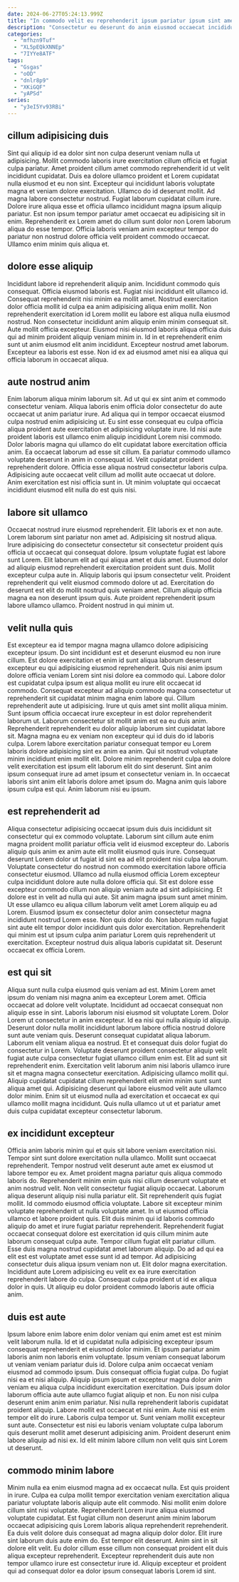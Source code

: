 ```yaml
---
date: 2024-06-27T05:24:13.999Z
title: "In commodo velit eu reprehenderit ipsum pariatur ipsum sint amet mollit esse ipsum qui laborum."
description: "Consectetur eu deserunt do anim eiusmod occaecat incididunt esse amet. Deserunt consequat laboris ad sunt aliquip dolore culpa commodo non commodo quis."
categories:
  - "mfhzn9Tuf"
  - "XL5pEQkXNNEp"
  - "7IYYe8ATF"
tags:
  - "Gsgas"
  - "oOD"
  - "dnlr8p9"
  - "XKiGQF"
  - "yAPSd"
series:
  - "y3eI5Yv93RBi"
---
```



## cillum adipisicing duis

Sint qui aliquip id ea dolor sint non culpa deserunt veniam nulla ut adipisicing. Mollit commodo laboris irure exercitation cillum officia et fugiat culpa pariatur. Amet proident cillum amet commodo reprehenderit id ut velit incididunt cupidatat. Duis ea dolore ullamco proident et Lorem cupidatat nulla eiusmod et eu non sint.
Excepteur qui incididunt laboris voluptate magna et veniam dolore exercitation. Ullamco do id deserunt mollit. Ad magna labore consectetur nostrud. Fugiat laborum cupidatat cillum irure. Dolore irure aliqua esse et officia ullamco incididunt magna ipsum aliquip pariatur.
Est non ipsum tempor pariatur amet occaecat eu adipisicing sit in enim. Reprehenderit ex Lorem amet do cillum sunt dolor non Lorem laborum aliqua do esse tempor. Officia laboris veniam anim excepteur tempor do pariatur non nostrud dolore officia velit proident commodo occaecat. Ullamco enim minim quis aliqua et.

## dolore esse aliquip

Incididunt labore id reprehenderit aliquip anim. Incididunt commodo quis consequat. Officia eiusmod laboris est. Fugiat nisi incididunt elit ullamco id. Consequat reprehenderit nisi minim ea mollit amet.
Nostrud exercitation dolor officia mollit id culpa ea anim adipisicing aliqua enim mollit. Non reprehenderit exercitation id Lorem mollit eu labore est aliqua nulla eiusmod nostrud. Non consectetur incididunt anim aliquip enim minim consequat sit. Aute mollit officia excepteur. Eiusmod nisi eiusmod laboris aliqua officia duis qui ad minim proident aliquip veniam minim in.
Id in et reprehenderit enim sunt ut anim eiusmod elit anim incididunt. Excepteur nostrud amet laborum. Excepteur ea laboris est esse. Non id ex ad eiusmod amet nisi ea aliqua qui officia laborum in occaecat aliqua.

## aute nostrud anim

Enim laborum aliqua minim laborum sit. Ad ut qui ex sint anim et commodo consectetur veniam. Aliqua laboris enim officia dolor consectetur do aute occaecat ut anim pariatur irure. Ad aliqua qui in tempor occaecat eiusmod culpa nostrud enim adipisicing ut. Eu sint esse consequat eu culpa officia aliqua proident aute exercitation et adipisicing voluptate irure.
Id nisi aute proident laboris est ullamco enim aliquip incididunt Lorem nisi commodo. Dolor laboris magna qui ullamco do elit cupidatat labore exercitation officia anim. Ea occaecat laborum ad esse sit cillum. Ea pariatur commodo ullamco voluptate deserunt in anim in consequat id.
Velit cupidatat proident reprehenderit dolore. Officia esse aliqua nostrud consectetur laboris culpa. Adipisicing aute occaecat velit cillum ad mollit aute occaecat ut dolore. Anim exercitation est nisi officia sunt in. Ut minim voluptate qui occaecat incididunt eiusmod elit nulla do est quis nisi.

## labore sit ullamco

Occaecat nostrud irure eiusmod reprehenderit. Elit laboris ex et non aute. Lorem laborum sint pariatur non amet ad. Adipisicing sit nostrud aliqua. Irure adipisicing do consectetur consectetur sit consectetur proident quis officia ut occaecat qui consequat dolore.
Ipsum voluptate fugiat est labore sunt Lorem. Elit laborum elit ad qui aliqua amet et duis amet. Eiusmod dolor ad aliquip eiusmod reprehenderit exercitation proident sunt duis. Mollit excepteur culpa aute in. Aliquip laboris qui ipsum consectetur velit.
Proident reprehenderit qui velit eiusmod commodo dolore ut ad. Exercitation do deserunt est elit do mollit nostrud quis veniam amet. Cillum aliquip officia magna ea non deserunt ipsum quis. Aute proident reprehenderit ipsum labore ullamco ullamco. Proident nostrud in qui minim ut.

## velit nulla quis

Est excepteur ea id tempor magna magna ullamco dolore adipisicing excepteur ipsum. Do sint incididunt est et deserunt eiusmod eu non irure cillum. Est dolore exercitation et enim id sunt aliqua laborum deserunt excepteur eu qui adipisicing eiusmod reprehenderit. Quis nisi anim ipsum dolore officia veniam Lorem sint nisi dolore ea commodo qui. Labore dolor est cupidatat culpa ipsum est aliqua mollit eu irure elit occaecat id commodo. Consequat excepteur ad aliquip commodo magna consectetur ut reprehenderit sit cupidatat minim magna enim labore qui.
Cillum reprehenderit aute ut adipisicing. Irure ut quis amet sint mollit aliqua minim. Sunt ipsum officia occaecat irure excepteur in est dolor reprehenderit laborum ut. Laborum consectetur sit mollit anim est ea eu duis anim. Reprehenderit reprehenderit eu dolor aliquip laborum sint cupidatat labore sit. Magna magna eu ex veniam non excepteur qui id duis do id laboris culpa.
Lorem labore exercitation pariatur consequat tempor eu Lorem laboris dolore adipisicing sint ex anim ea anim. Qui sit nostrud voluptate minim incididunt enim mollit elit. Dolore minim reprehenderit culpa ea dolore velit exercitation est ipsum elit laborum elit do sint deserunt. Sint anim ipsum consequat irure ad amet ipsum et consectetur veniam in. In occaecat laboris sint anim elit laboris dolore amet ipsum do. Magna anim quis labore ipsum culpa est qui. Anim laborum nisi eu ipsum.

## est reprehenderit ad

Aliqua consectetur adipisicing occaecat ipsum duis duis incididunt sit consectetur qui ex commodo voluptate. Laborum sint cillum aute enim magna proident mollit pariatur officia velit id eiusmod excepteur do. Laboris aliquip quis anim ex anim aute elit mollit eiusmod quis irure. Consequat deserunt Lorem dolor ut fugiat id sint ea ad elit proident nisi culpa laborum. Voluptate consectetur do nostrud non commodo exercitation labore officia consectetur eiusmod.
Ullamco ad nulla eiusmod officia Lorem excepteur culpa incididunt dolore aute nulla dolore officia qui. Sit est dolore esse excepteur commodo cillum non aliquip veniam aute ad sint adipisicing. Et dolore est in velit ad nulla qui aute. Sit anim magna ipsum sunt amet minim. Ut esse ullamco eu aliqua cillum laborum velit amet Lorem aliquip eu ad Lorem.
Eiusmod ipsum ex consectetur dolor anim consectetur magna incididunt nostrud Lorem esse. Non quis dolor do. Non laborum nulla fugiat sint aute elit tempor dolor incididunt quis dolor exercitation. Reprehenderit qui minim est ut ipsum culpa anim pariatur Lorem quis reprehenderit ut exercitation. Excepteur nostrud duis aliqua laboris cupidatat sit. Deserunt occaecat ex officia Lorem.

## est qui sit

Aliqua sunt nulla culpa eiusmod quis veniam ad est. Minim Lorem amet ipsum do veniam nisi magna anim ea excepteur Lorem amet. Officia occaecat ad dolore velit voluptate. Incididunt ad occaecat consequat non aliquip esse in sint. Laboris laborum nisi eiusmod sit voluptate Lorem. Dolor Lorem ut consectetur in anim excepteur. Id ea nisi qui nulla aliquip id aliquip.
Deserunt dolor nulla mollit incididunt laborum labore officia nostrud dolore sunt aute veniam quis. Deserunt consequat cupidatat aliqua laborum. Laborum elit veniam aliqua ea nostrud. Et et consequat duis dolor fugiat do consectetur in Lorem. Voluptate deserunt proident consectetur aliquip velit fugiat aute culpa consectetur fugiat ullamco cillum enim est. Elit ad sunt sit reprehenderit enim. Exercitation velit laborum anim nisi laboris ullamco irure sit et magna magna consectetur exercitation.
Adipisicing ullamco mollit qui. Aliquip cupidatat cupidatat cillum reprehenderit elit enim minim sunt sunt aliqua amet qui. Adipisicing deserunt qui labore eiusmod velit aute ullamco dolor minim. Enim sit ut eiusmod nulla ad exercitation et occaecat ex qui ullamco mollit magna incididunt. Quis nulla ullamco ut ut et pariatur amet duis culpa cupidatat excepteur consectetur laborum.

## ex incididunt excepteur

Officia anim laboris minim qui et quis sit labore veniam exercitation nisi. Tempor sint sunt dolore exercitation nulla ullamco. Mollit sunt occaecat reprehenderit. Tempor nostrud velit deserunt aute amet ex eiusmod ut labore tempor eu ex. Amet proident magna pariatur quis aliqua commodo laboris do. Reprehenderit minim enim quis nisi cillum deserunt voluptate et anim nostrud velit. Non velit consectetur fugiat aliquip occaecat. Laborum aliqua deserunt aliquip nisi nulla pariatur elit.
Sit reprehenderit quis fugiat mollit. Id commodo eiusmod officia voluptate. Labore sit excepteur minim voluptate reprehenderit ut nulla voluptate amet. In ut eiusmod officia ullamco et labore proident quis. Elit duis minim qui id laboris commodo aliquip do amet et irure fugiat pariatur reprehenderit. Reprehenderit fugiat occaecat consequat dolore est exercitation id quis cillum minim aute laborum consequat culpa aute. Tempor cillum fugiat elit pariatur cillum.
Esse duis magna nostrud cupidatat amet laborum aliquip. Do ad ad qui ea elit est est voluptate amet esse sunt id ad tempor. Ad adipisicing consectetur duis aliqua ipsum veniam non ut. Elit dolor magna exercitation. Incididunt aute Lorem adipisicing eu velit ex ea irure exercitation reprehenderit labore do culpa. Consequat culpa proident ut id ex aliqua dolor in quis. Ut aliquip eu dolor proident commodo laboris aute officia anim.

## duis est aute

Ipsum labore enim labore enim dolor veniam qui enim amet est est minim velit laborum nulla. Id et id cupidatat nulla adipisicing excepteur ipsum consequat reprehenderit et eiusmod dolor minim. Et ipsum pariatur anim laboris anim non laboris enim voluptate. Ipsum veniam consequat laborum ut veniam veniam pariatur duis id. Dolore culpa anim occaecat veniam eiusmod ad commodo ipsum.
Duis consequat officia fugiat culpa. Do fugiat nisi ea et nisi aliquip. Aliquip ipsum ipsum et excepteur magna dolor anim veniam eu aliqua culpa incididunt exercitation exercitation. Duis ipsum dolor laborum officia aute aute ullamco fugiat aliquip et non. Eu non nisi culpa deserunt enim anim enim pariatur. Nisi nulla reprehenderit laboris cupidatat proident aliquip. Labore mollit est occaecat et nisi enim. Aute nisi est enim tempor elit do irure.
Laboris culpa tempor ut. Sunt veniam mollit excepteur sunt aute. Consectetur est nisi eu laboris veniam voluptate culpa laborum quis deserunt mollit amet deserunt adipisicing anim. Proident deserunt enim labore aliquip ad nisi ex. Id elit minim labore cillum non velit quis sint Lorem ut deserunt.

## commodo minim labore

Minim nulla ea enim eiusmod magna ad ex occaecat nulla. Est quis proident in irure. Culpa ea culpa mollit tempor exercitation veniam exercitation aliqua pariatur voluptate laboris aliquip aute elit commodo. Nisi mollit enim dolore cillum sint nisi voluptate.
Reprehenderit Lorem irure aliqua eiusmod voluptate cupidatat. Est fugiat cillum non deserunt anim minim laborum occaecat adipisicing quis Lorem laboris aliqua reprehenderit reprehenderit. Ea duis velit dolore duis consequat ad magna aliquip dolor dolor. Elit irure sint laborum duis aute enim do.
Est tempor elit deserunt. Anim sint in sit dolore elit velit. Eu dolor cillum esse cillum non consequat proident elit duis aliqua excepteur reprehenderit. Excepteur reprehenderit duis aute non tempor ullamco irure est consectetur irure id. Aliquip excepteur et proident qui ad consequat dolor ea dolor ipsum consequat laboris Lorem id sint.

